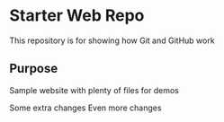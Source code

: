 # Starter Web Repo

This repository is for showing how Git and GitHub work

## Purpose

Sample website with plenty of files for demos

Some extra changes
Even more changes
